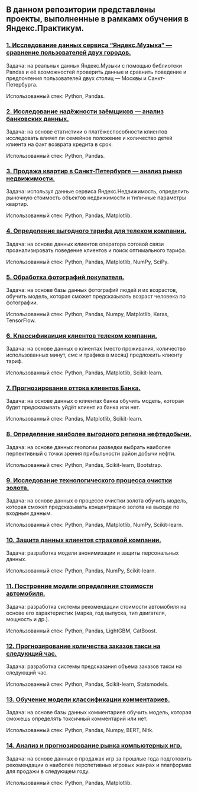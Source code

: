 ## В данном репозитории представлены проекты, выполненные в рамкамх обучения в Яндекс.Практикум.

### [1. Исследование данных сервиса “Яндекс.Музыка” — сравнение пользователей двух городов.](https://github.com/vickot1/yandex_practicum_projects/tree/main/big_cities_music)

Задача: на реальных данных Яндекс.Музыки c помощью библиотеки Pandas и её возможностей проверить данные и сравнить поведение и предпочтения пользователей двух столиц — Москвы и Санкт-Петербурга.

Использованный стек: Python, Pandas.

### [2. Исследование надёжности заёмщиков — анализ банковских данных.](https://github.com/vickot1/yandex_practicum_projects/tree/main/borrower_reliability)

Задача: на основе статистики о платёжеспособности клиентов исследовать влияет ли семейное положение и количество детей клиента на факт возврата кредита в срок.

Использованный стек: Python, Pandas.

### [3. Продажа квартир в Санкт-Петербурге — анализ рынка недвижимости.](https://github.com/vickot1/yandex_practicum_projects/tree/main/estate_pricing)

Задача: используя данные сервиса Яндекс.Недвижимость, определить рыночную стоимость объектов недвижимости и типичные параметры квартир.

Использованный стек: Python, Pandas, Matplotlib.

### [4. Определение выгодного тарифа для телеком компании.](https://github.com/vickot1/yandex_practicum_projects/tree/main/best_margin_tariff)

Задача: на основе данных клиентов оператора сотовой связи проанализировать поведение клиентов и поиск оптимального тарифа.

Использованный стек: Python, Pandas, Matplotlib, NumPy, SciPy.

### [5. Обработка фотографий покупателя.](https://github.com/vickot1/yandex_practicum_projects/tree/main/age_forecasting)

Задача: на основе базы данных фотографий людей и их возрастов, обучить модель, которая сможет предсказывать возраст человека по фотографии.

Использованный стек: Python, Pandas, Numpy, Matplotlib, Keras, TensorFlow.

### [6. Классификаиция клиентов телеком компании.](https://github.com/vickot1/yandex_practicum_projects/tree/main/tariff_recomendation)

Задача: на основе данных о клиентах (место проживания, количество использованных минут, смс и трафика в месяц) предложить клиенту тариф.

Использованный стек: Python, Pandas, Matplotlib, Scikit-learn.

### [7. Прогнозирование оттока клиентов Банка.](https://github.com/vickot1/yandex_practicum_projects/tree/main/outflow_of_customers)

Задача: на основе данных о клиентах банка обучить модель, которая будет предсказывать уйдёт клиент из банка или нет.

Использованный стек: Pandas, Matplotlib, Scikit-learn.

### [8. Определение наиболее выгодного региона нефтедобычи.](https://github.com/vickot1/yandex_practicum_projects/tree/main/borehold_location)

Задача: на основе данных геологии разведки выбрать наиболее перпективный с точки зрения прибыльности район добычи нефти.

Использованный стек: Python, Pandas, Scikit-learn, Bootstrap.

### [9. Исследование технологического процесса очистки золота.](https://github.com/vickot1/yandex_practicum_projects/tree/main/gold_recovery_parameters)

Задача: на основе данных о процессе очистки золота обучить модель, которая сможет предсказывать концентрацию золота на выходе по входным данным.

Использованный стек: Python, Pandas, Matplotlib, NumPy, Scikit-learn.

### [10. Защита данных клиентов страховой компании.](https://github.com/vickot1/yandex_practicum_projects/tree/main/data_protection)

Задача: разработка модели анонимизации и защиты персональных данных.

Использованный стек: Python, Pandas, NumPy, Scikit-learn.

### [11.  Построение модели определения стоимости автомобиля.](https://github.com/vickot1/yandex_practicum_projects/tree/main/car_pricing)

Задача: разработка системы рекомендации стоимости автомобиля на основе его характеристик (марка, год выпуска, тип двигателя, мощность и др.).

Использованный стек: Python, Pandas, LightGBM, CatBoost.

### [12. Прогнозирование количества заказов такси на следующий час.](https://github.com/vickot1/yandex_practicum_projects/tree/main/taxi_ordering)

Задача: разработка системы предсказания объема заказов такси на следующий час.

Использованный стек: Python, Pandas, Scikit-learn, Statsmodels.

### [13. Обучение модели классификации комментариев.](https://github.com/vickot1/yandex_practicum_projects/tree/main/toxic_comments)

Задача: на основе базы данных комментариев обучить модель, которая сможешь определять токсичный комментарий или нет.

Использованный стек: Python, Pandas, Numpy, BERT, Nltk.

### [14. Анализ и прогнозирование рынка компьютерных игр.](https://github.com/vickot1/yandex_practicum_projects/tree/main/best_selling_games)

Задача: на основе данных о продажах игр за прошлые года подготовить рекомендации о наиболее перспетивных игровых жанрах и платформах для продажи в следующем году.

Использованный стек: Python, Pandas, Matplotlib.


